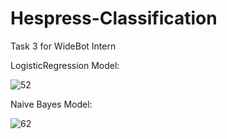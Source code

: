 # Hespress-Classification

Task 3 for WideBot Intern

LogisticRegression Model:

![52](https://github.com/Enmo7/Hespress-Classification/assets/114494116/df0c0b65-6687-4ba3-92c9-57c55c088371)


Naive Bayes Model:

![62](https://github.com/Enmo7/Hespress-Classification/assets/114494116/979e9149-6b2a-446b-a712-3d240795bada)

